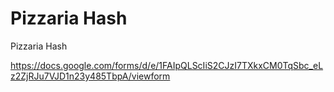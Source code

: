 # Pizzaria Hash
 Pizzaria Hash




https://docs.google.com/forms/d/e/1FAIpQLScIiS2CJzI7TXkxCM0TqSbc_eLz2ZjRJu7VJD1n23y485TbpA/viewform
